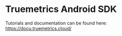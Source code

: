 # Truemetrics Android SDK

Tutorials and documentation can be found here:
https://docu.truemetrics.cloud/
